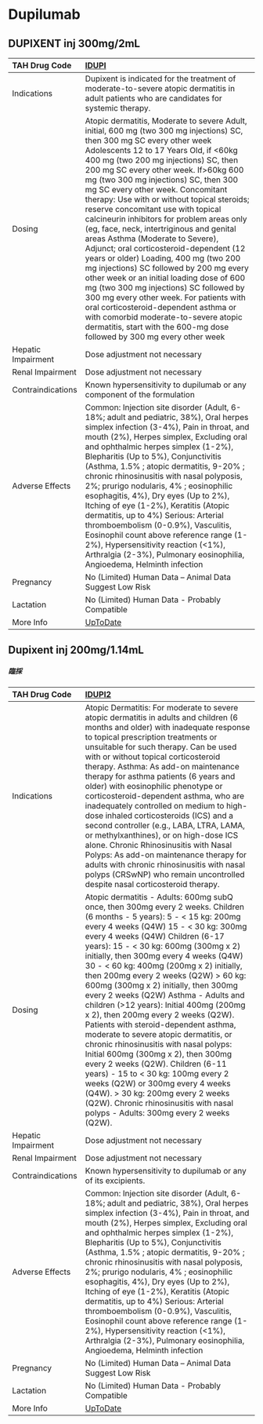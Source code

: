 # Dupilumab

## DUPIXENT inj 300mg/2mL

| TAH Drug Code      | [IDUPI](https://www.tahsda.org.tw/drugs/hissearch.php?drug_code=IDUPI)                                                                                                                                                                                                                                                                                                                                                                                                                                                                                                                                                                                                                                                                                                                                                                                                                                                                                                     |
|:-------------------|:---------------------------------------------------------------------------------------------------------------------------------------------------------------------------------------------------------------------------------------------------------------------------------------------------------------------------------------------------------------------------------------------------------------------------------------------------------------------------------------------------------------------------------------------------------------------------------------------------------------------------------------------------------------------------------------------------------------------------------------------------------------------------------------------------------------------------------------------------------------------------------------------------------------------------------------------------------------------------|
| Indications        | Dupixent is indicated for the treatment of moderate-to-severe atopic dermatitis in adult patients who are candidates for systemic therapy.                                                                                                                                                                                                                                                                                                                                                                                                                                                                                                                                                                                                                                                                                                                                                                                                                                 |
| Dosing             | Atopic dermatitis, Moderate to severe Adult, initial, 600 mg (two 300 mg injections) SC, then 300 mg SC every other week Adolescents 12 to 17 Years Old, if <60kg 400 mg (two 200 mg injections) SC, then 200 mg SC every other week. If>60kg 600 mg (two 300 mg injections) SC, then 300 mg SC every other week. Concomitant therapy: Use with or without topical steroids; reserve concomitant use with topical calcineurin inhibitors for problem areas only (eg, face, neck, intertriginous and genital areas Asthma (Moderate to Severe), Adjunct; oral corticosteroid-dependent (12 years or older) Loading, 400 mg (two 200 mg injections) SC followed by 200 mg every other week or an initial loading dose of 600 mg (two 300 mg injections) SC followed by 300 mg every other week. For patients with oral corticosteroid-dependent asthma or with comorbid moderate-to-severe atopic dermatitis, start with the 600-mg dose followed by 300 mg every other week |
| Hepatic Impairment | Dose adjustment not necessary                                                                                                                                                                                                                                                                                                                                                                                                                                                                                                                                                                                                                                                                                                                                                                                                                                                                                                                                              |
| Renal Impairment   | Dose adjustment not necessary                                                                                                                                                                                                                                                                                                                                                                                                                                                                                                                                                                                                                                                                                                                                                                                                                                                                                                                                              |
| Contraindications  | Known hypersensitivity to dupilumab or any component of the formulation                                                                                                                                                                                                                                                                                                                                                                                                                                                                                                                                                                                                                                                                                                                                                                                                                                                                                                    |
| Adverse Effects    | Common: Injection site disorder (Adult, 6-18%; adult and pediatric, 38%), Oral herpes simplex infection (3-4%), Pain in throat, and mouth (2%), Herpes simplex, Excluding oral and ophthalmic herpes simplex (1-2%), Blepharitis (Up to 5%), Conjunctivitis (Asthma, 1.5% ; atopic dermatitis, 9-20% ; chronic rhinosinusitis with nasal polyposis, 2%; prurigo nodularis, 4% ; eosinophilic esophagitis, 4%), Dry eyes (Up to 2%), Itching of eye (1-2%), Keratitis (Atopic dermatitis, up to 4%) Serious: Arterial thromboembolism (0-0.9%), Vasculitis, Eosinophil count above reference range (1-2%), Hypersensitivity reaction (<1%), Arthralgia (2-3%), Pulmonary eosinophilia, Angioedema, Helminth infection                                                                                                                                                                                                                                                       |
| Pregnancy          | No (Limited) Human Data – Animal Data Suggest Low Risk                                                                                                                                                                                                                                                                                                                                                                                                                                                                                                                                                                                                                                                                                                                                                                                                                                                                                                                     |
| Lactation          | No (Limited) Human Data - Probably Compatible                                                                                                                                                                                                                                                                                                                                                                                                                                                                                                                                                                                                                                                                                                                                                                                                                                                                                                                              |
| More Info          | [UpToDate](https://www.uptodate.com/contents/dupilumab-drug-information)                                                                                                                                                                                                                                                                                                                                                                                                                                                                                                                                                                                                                                                                                                                                                                                                                                                                                                   |

## Dupixent inj 200mg/1.14mL

##### 臨採

| TAH Drug Code      | [IDUPI2](https://www.tahsda.org.tw/drugs/hissearch.php?drug_code=IDUPI2)                                                                                                                                                                                                                                                                                                                                                                                                                                                                                                                                                                                                                                                                                                                                                                                                                                                                         |
|:-------------------|:-------------------------------------------------------------------------------------------------------------------------------------------------------------------------------------------------------------------------------------------------------------------------------------------------------------------------------------------------------------------------------------------------------------------------------------------------------------------------------------------------------------------------------------------------------------------------------------------------------------------------------------------------------------------------------------------------------------------------------------------------------------------------------------------------------------------------------------------------------------------------------------------------------------------------------------------------|
| Indications        | Atopic Dermatitis: For moderate to severe atopic dermatitis in adults and children (6 months and older) with inadequate response to topical prescription treatments or unsuitable for such therapy. Can be used with or without topical corticosteroid therapy. Asthma: As add-on maintenance therapy for asthma patients (6 years and older) with eosinophilic phenotype or corticosteroid-dependent asthma, who are inadequately controlled on medium to high-dose inhaled corticosteroids (ICS) and a second controller (e.g., LABA, LTRA, LAMA, or methylxanthines), or on high-dose ICS alone. Chronic Rhinosinusitis with Nasal Polyps: As add-on maintenance therapy for adults with chronic rhinosinusitis with nasal polyps (CRSwNP) who remain uncontrolled despite nasal corticosteroid therapy.                                                                                                                                      |
| Dosing             | Atopic dermatitis - Adults: 600mg subQ once, then 300mg every 2 weeks. Children (6 months - 5 years): 5 - < 15 kg: 200mg every 4 weeks (Q4W) 15 - < 30 kg: 300mg every 4 weeks (Q4W) Children (6-17 years): 15 - < 30 kg: 600mg (300mg x 2) initially, then 300mg every 4 weeks (Q4W) 30 - < 60 kg: 400mg (200mg x 2) initially, then 200mg every 2 weeks (Q2W) > 60 kg: 600mg (300mg x 2) initially, then 300mg every 2 weeks (Q2W) Asthma - Adults and children (>12 years): Initial 400mg (200mg x 2), then 200mg every 2 weeks (Q2W). Patients with steroid-dependent asthma, moderate to severe atopic dermatitis, or chronic rhinosinusitis with nasal polyps: Initial 600mg (300mg x 2), then 300mg every 2 weeks (Q2W). Children (6-11 years) - 15 to < 30 kg: 100mg every 2 weeks (Q2W) or 300mg every 4 weeks (Q4W). > 30 kg: 200mg every 2 weeks (Q2W). Chronic rhinosinusitis with nasal polyps - Adults: 300mg every 2 weeks (Q2W). |
| Hepatic Impairment | Dose adjustment not necessary                                                                                                                                                                                                                                                                                                                                                                                                                                                                                                                                                                                                                                                                                                                                                                                                                                                                                                                    |
| Renal Impairment   | Dose adjustment not necessary                                                                                                                                                                                                                                                                                                                                                                                                                                                                                                                                                                                                                                                                                                                                                                                                                                                                                                                    |
| Contraindications  | Known hypersensitivity to dupilumab or any of its excipients.                                                                                                                                                                                                                                                                                                                                                                                                                                                                                                                                                                                                                                                                                                                                                                                                                                                                                    |
| Adverse Effects    | Common: Injection site disorder (Adult, 6-18%; adult and pediatric, 38%), Oral herpes simplex infection (3-4%), Pain in throat, and mouth (2%), Herpes simplex, Excluding oral and ophthalmic herpes simplex (1-2%), Blepharitis (Up to 5%), Conjunctivitis (Asthma, 1.5% ; atopic dermatitis, 9-20% ; chronic rhinosinusitis with nasal polyposis, 2%; prurigo nodularis, 4% ; eosinophilic esophagitis, 4%), Dry eyes (Up to 2%), Itching of eye (1-2%), Keratitis (Atopic dermatitis, up to 4%) Serious: Arterial thromboembolism (0-0.9%), Vasculitis, Eosinophil count above reference range (1-2%), Hypersensitivity reaction (<1%), Arthralgia (2-3%), Pulmonary eosinophilia, Angioedema, Helminth infection                                                                                                                                                                                                                             |
| Pregnancy          | No (Limited) Human Data – Animal Data Suggest Low Risk                                                                                                                                                                                                                                                                                                                                                                                                                                                                                                                                                                                                                                                                                                                                                                                                                                                                                           |
| Lactation          | No (Limited) Human Data - Probably Compatible                                                                                                                                                                                                                                                                                                                                                                                                                                                                                                                                                                                                                                                                                                                                                                                                                                                                                                    |
| More Info          | [UpToDate](https://www.uptodate.com/contents/dupilumab-drug-information)                                                                                                                                                                                                                                                                                                                                                                                                                                                                                                                                                                                                                                                                                                                                                                                                                                                                         |


